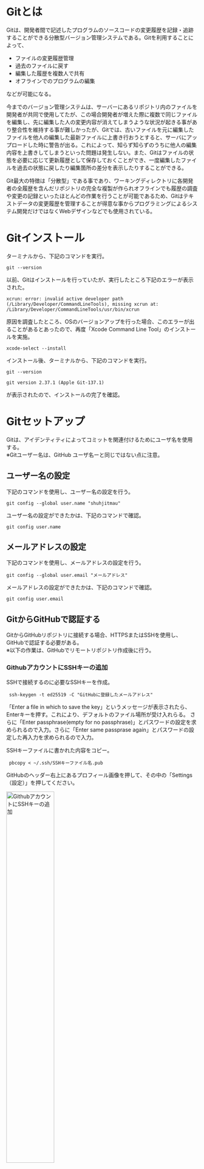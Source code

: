 # Gitとは

Gitは、開発者間で記述したプログラムのソースコードの変更履歴を記録・追跡することができる分散型バージョン管理システムである。Gitを利用することによって、

 - ファイルの変更履歴管理
 - 過去のファイルに戻す
 - 編集した履歴を複数人で共有
 - オフラインでのプログラムの編集

などが可能になる。

今までのバージョン管理システムは、サーバーにあるリポジトリ内のファイルを開発者が共同で使用してたが、この場合開発者が増えた際に複数で同じファイルを編集し、先に編集した人の変更内容が消えてしまうような状況が起きる事があり整合性を維持する事が難しかったが、Gitでは、古いファイルを元に編集したファイルを他人の編集した最新ファイルに上書き行おうとすると、サーバにアップロードした時に警告が出る。これによって、知らず知らずのうちに他人の編集内容を上書きしてしまうといった問題は発生しない。また、Gitはファイルの状態を必要に応じて更新履歴として保存しておくことができ、一度編集したファイルを過去の状態に戻したり編集箇所の差分を表示したりすることができる。

Git最大の特徴は「分散型」である事であり、ワーキングディレクトリに各開発者の全履歴を含んだリポジトリの完全な複製が作られオフラインでも履歴の調査や変更の記録といったほとんどの作業を行うことが可能であるため、Gitはテキストデータの変更履歴を管理することが得意な事からプログラミングによるシステム開発だけではなくWebデザインなどでも使用されている。

# Gitインストール

ターミナルから、下記のコマンドを実行。

 ` git --version `

以前、Gitはインストールを行っていたが、実行したところ下記のエラーが表示された。

` xcrun: error: invalid active developer path (/Library/Developer/CommandLineTools), missing xcrun at: /Library/Developer/CommandLineTools/usr/bin/xcrun `

原因を調査したところ、OSのバージョンアップを行った場合、このエラーが出ることがあるとあったので、再度「Xcode Command Line Tool」のインストールを実施。

` xcode-select --install `

インストール後、ターミナルから、下記のコマンドを実行。

` git --version `

`git version 2.37.1 (Apple Git-137.1)`

が表示されたので、インストールの完了を確認。

# Gitセットアップ

Gitは、アイデンティティによってコミットを関連付けるためにユーザ名を使用する。  
※Gitユーザー名は、GitHub ユーザ名ーと同じではない点に注意。

## ユーザー名の設定

下記のコマンドを使用し、ユーザー名の設定を行う。

`git config --global user.name "shuhjitmau"`

ユーザー名の設定ができたかは、下記のコマンドで確認。

`git config user.name`

## メールアドレスの設定

下記のコマンドを使用し、メールアドレスの設定を行う。

`git config --global user.email "メールアドレス"`

メールアドレスの設定ができたかは、下記のコマンドで確認。

`git config user.email`

## GitからGitHubで認証する

GitからGitHubリポジトリに接続する場合、HTTPSまたはSSHを使用し、GitHubで認証する必要がある。  
※以下の作業は、GitHubでリモートリポジトリ作成後に行う。

### GithubアカウントにSSHキーの追加

SSHで接続するのに必要なSSHキーを作成。

` ssh-keygen -t ed25519 -C "GitHubに登録したメールアドレス"` 

「Enter a file in which to save the key」というメッセージが表示されたら、Enterキーを押す。これにより、デフォルトのファイル場所が受け入れらる。 さらに「Enter passphrase(empty for no passphrase)」とパスワードの設定を求められるので入力。さらに「Enter same passprase again」とパスワードの設定した再入力を求められるので入力。

SSHキーファイルに書かれた内容をコピー。

` pbcopy < ~/.ssh/SSHキーファイル名.pub`

GitHubのヘッダー右上にあるプロフィール画像を押して、その中の「Settings（設定）」を押してください。

<img src="./image/ssh001.png" alt="GithubアカウントにSSHキーの追加" width="50%">

左側のサイドメニューから、「SSH and GPG keys.」を押す。 

<img src="./image/ssh002.png" alt="GithubアカウントにSSHキーの追加" width="50%">

次に「New SSH Key」を押す。

<img src="./image/ssh003.png" alt="GithubアカウントにSSHキーの追加" width="50%">

Title欄に任意の名前を付け、Key欄に先ほどコピーした内容を貼り付ける。

### SSH接続の確認
GitHubに接続ができるかを確認。

`ssh -T git@github.com`

下記のようにユーザー名が表示されれば接続完了。

<img src="./image/ssh004.png" alt="SSH接続の確認" width="50%">

# Gitの使い方

## git init

Gitのinitコマンドは、「リポジトリを新規に作成」するときに使用するコマンドで、initコマンドを実行すると、現在のディレクトリまたは指定したディレクトリに「.git」というリポジトリを構成するディレクトリが作成される。
「.git」にはGitで使用するファイルが新規に作成される。
また、既存のリポジトリの初期化を行いたい場合にもinitコマンドを使用する。

`mkdir mau-j2n`

`cd mau-j2n`

`git init`

とコマンドを実行することによって、「/Users/ユーザー名/」以下にディレクトリ「mau-j2c」を作成し、「.git」というリポジトリを構成するディレクトリが作成される。

また、上記のコマンドは、

`mkdir mau-j2n`

`git init mau-j2n`

と、ディレクトリ名を指定することで、同様の結果となる。

## git add

git add は、作業ディレクトリ内の変更をステージングエリアに追加するコマンドで、個々のファイルのアップデート内容を次回コミット対象とするよう、Gitに指示する。実際には git add コマンドだけではリポジトリに何も影響しない。git commit コマンドを実行するまで、変更が実際に記録されることはない。

`git add ファイル名`

指定したファイルに加えられた変更点が次回のコミット対象となる。

`git add ディレクトリ名`

指定したディレクトリ内に加えられた変更点が次回のコミット対象となる。

`git add .`

カレントディレクトリ以下の、変更されたファイルや削除されたファイル、新しく作られたファイル、全てにが次回のコミット対象となる。

## git commit

git commit は、git addで、変更対象となったファイルをGitに登録するコマンドで、git commit コマンドを実行することによって、ローカルリポジトリに変更が記録される。

`git commit`

コミットメッセージをエディタで入力した後にcommitオブジェクトが作成される。

`git commit -m "コミットメッセージ"`

詳細なコミットメッセージが必要でない場合、１行のコミットメッセージの入力と同時に、commitオブジェクトが作成される。

`git commit -a`

編集したファイルをステージングエリアへ追加することなく、一気に直接リポジトリへコミットする。(git addが不要)ただし、新規作成したファイルについては、git add する必要がある。
-aオプションを使用し、下記のように、１行のコミットメッセージを同時に追加する事も可能。

`git commit -am "コミットメッセージ"`

## git push

git push は、ローカルリポジトリの変更内容をリモートリポジトリへ反映させるためのコマンドで、

`git push origin ブランチ名`

とコマンドを実行し、下記のようなメッセージが表示されればリモートリポジトリに反映されたことが確認できる。

<img src="./image/gitwork007.png" alt="git push" width="50%">

# GitHubとは

GitHubは、Gitの仕組みを応用し、Web上でソースコードのバージョン管理と公開を可能としたサービスで、ユーザーがプログラムのソースコードやデザインデータなどを保存、公開できるようにしたウェブサービスの名称。「Git」の「ハブ：拠点・中心・集まり」という意味で、GitHub社が運営しており、

 - ソースコードのバージョン管理
 - ソースコードの共有・公開
 - プロジェクト管理・コミュニケーション

などを行う事ができる。

GitHubに作成されたリポジトリは、基本はパブリック設定ですべて公開されるが、有料サービスを利用するとアクセス制限のあるプライベートなレポジトリを作る事が可能になる。また、各プロジェクトにwikiやタスク管理ツールなど、グループ開発の為の機能も充実しているのが特徴である。

# GitHubアカウントの作成

## アカウントの登録

<img src="./image/github001.png" alt="アカウントの登録" width="50%">

「GitHubに登録する」ボタンを押し、アカウント登録画面へ
新規登録用のフォームに、ユーザー名、メールアドレス、パスワードを入力。
GitHubのアップデートやお知らせを受け取るかどうかに「yes」か「no」で回答。
登録者がロボットではないことを確認する質問があるので、質問の通りに回答。

<img src="./image/github003.png" alt="アカウントの登録" width="50%">

質問に正しく回答すると、登録したメールアドレス宛に認証コードが送られてくるので、コードを入力。

<img src="./image/github004.png" alt="アカウントの登録" width="50%">

## リモートリポジトリの作成

GitHubの画面左の「Create repository」ボタンもしくは、GitHubのヘッダー右上にある「+」をクリックして表示される項目の「New repository」をクリック。

<img src="./image/repository001.png" alt="リモートリポジトリの作成" width="50%">

「Repository name」の箇所にプロジェクト名「mau-j2n」と入力。
また、今回は公開設定の為、「Public」を選択。
その他の項目も必要に応じて入力し、リモートリポジトリを作成。

<img src="./image/repository002.png" alt="リモートリポジトリの作成" width="50%">

リモートリポジトリの作成が完了すると、下記のページが表示される。

<img src="./image/repository003.png" alt="リモートリポジトリの作成" width="50%">

# GitHubへのREADME.mdの公開

## README.md公開までの作業の流れ

[GitHubアカウントの作成](#GitHubアカウントの作成)　

アカウントの登録〜リモートリポジトリの作成を実施

[Gitのインストールの実施](#Gitインストール)

[Gitのセットアップの実施](#Gitセットアップ)

ユーザー名の設定〜SSH接続の確認までを実施

ターミナルからGitで管理するディレクトリを作成し、ディレクトリに移動する。

`mkdir mau-j2n`

`cd mau-j2n`

そのフォルダをGitで管理できるように、以下のコマンドを実行。

`git init`

問題がなかった場合、下記のような実行結果が出る。

<img src="./image/gitwork001.png" alt="git init" width="50%">

現在のブランチ名をmainに変更するため、コマンドを実行。

`git branch -M main`

GitHubで作成したリポジトリ画面を開き、「HTTPS/SSH」と書かれたボタンの「SSH」を押し、”git@github.com:shuhjitmau/mau-j2n.git”をコピーする。

<img src="./image/gitwork002.png" alt="Github画面" width="50%">

（リポジトリ画面の「Code」の中のSSHを選択しても良い）

<img src="./image/gitwork003.png" alt="Github画面" width="50%">

コピー後、以下のコマンドをターミナルで実行しpush先のリモートリポジトリを指定する。

`git remote add origin git@github.com:shuhjitmau/mau-j2n.git`

以下コマンドを実行すると、登録されているリモートリポジトリを確認することが可能。

`git remote -v`

<img src="./image/gitwork005.png" alt="確認画面" width="50%">

## README.mdの作成

「Visual Studio Code」で、README.mdの作成を行う。
Visual Studio Codeに下記の拡張機能をインストール
「Japanese Language Pack for Visual Studio Code」
「Live Preview」
「markdownlint」

Markdownの記法を調べながら、ドキュメントを作成。作業中にキャプチャを行った画像データも埋め込む。

（参考にしたページ）

Markdown記法/書き方（見出し・表・リンク・画像・文字色など）

　https://notepm.jp/help/how-to-markdown

Markdown記法 サンプル集

https://qiita.com/tbpgr/items/989c6badefff69377da7


## git add 〜 git push（リモートリポジトリの更新）
` git add . `

` git commit -m "適宜コメントを入力" `

` git push origin main`

更新が無事行われているか、GitHubで確認。
※Visual Studio CodeのLivePreviewでは、ページ内のリンクがジャンプしなかったため、ある程度文章の更新を行う事に、リモートリポジトリ側のREAMME.mdの更新を行い確認を行った。

# Markdownとは

Markdown（マークダウン）は、書を記述するための軽量マークアップ言語（シンプルなテキストエディタを使っての入力が容易になるように設計された、簡潔な文法をもつマークアップ言語）のひとつで、

 - 手軽に文章構造を明示できる
 - 簡単で、覚えやすい
 - 読み書きに特別なアプリを必要としない
 - 対応アプリを使えば快適に読み書きできる

などの特徴がある。
Markdownはシンプルな記法で文章に装飾を反映させると同時に構造化できる事ができ、レイアウトやスタイルを意識せず、文章を考えることだけに集中する事ができる点がメリットである。例えば見出しは「# 見出し」のように「#」+「半角スペース」で書き、「#」の数で見出しを５段階で表現することができる。

# MEMO

公開される事を考慮し、メールアドレスなどを表示しないように注意する。

Git/GitHubの調査、環境構築の際に参考にしたURL

■【Mac】Gitの環境構築をしよう！  
https://prog-8.com/docs/git-env

■はじめてのGit！initコマンドでリポジトリを作成してみよう！  
https://www.sejuku.net/blog/71268

■Bitbucket Cloud での Git の使用方法  
https://www.atlassian.com/ja/git/tutorials/learn-git-with-bitbucket-cloud

■Linux基本コマンドTips  
https://atmarkit.itmedia.co.jp/ait/series/3065/

■【絶対理解できる】Gitとは？特徴やできることまとめ！  
https://www.sejuku.net/blog/5756

■【Git】基本コマンド  
https://qiita.com/konweb/items/621722f67fdd8f86a017

■これでもう怖くない、Git／GitHubにおけるリモートリポジトリの作成、確認、変更、更新時の基本5コマンド  
https://atmarkit.itmedia.co.jp/ait/articles/1701/24/news141.html

■Git で自分のサーバー上にリモートレポジトリを作る方法  
https://webbibouroku.com/Blog/Article/git-local-remote-repo

■「Git・GitHub」の記事まとめ  
https://www.sejuku.net/blog/category/development-environment/git

■stackoverflow  
https://ja.stackoverflow.com/

■GitHub Docs  
https://docs.github.com/ja